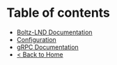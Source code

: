 # Table of contents

* [Boltz-LND Documentation](README.md)
* [Configuration](<README (1).md>)
* [gRPC Documentation](grpc.md)
* [< Back to Home](http://127.0.0.1:5000/o/SPM8mTvJyc7OIzGL3HD7/s/XUXMXrD8YTzvuqvAeom7/)
